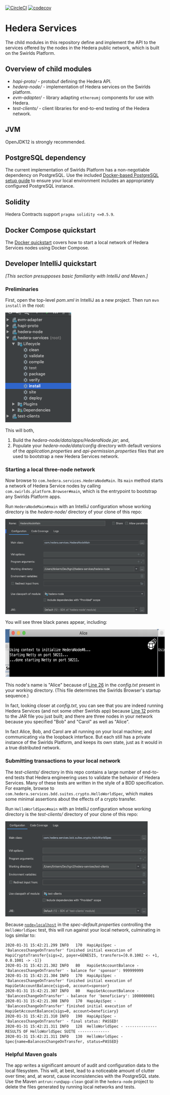 [![CircleCI](https://circleci.com/gh/hashgraph/hedera-services/tree/master.svg?style=shield&circle-token=6628b37c62b2e1f8f7bf1274bee204dc9bc9292b)](https://circleci.com/gh/hashgraph/hedera-services/tree/master)
[![codecov](https://codecov.io/github/hashgraph/hedera-services/coverage.svg?branch=master&token=ZPMV8C93DV)](https://codecov.io/gh/hashgraph/hedera-services)

# Hedera Services 

The child modules in this repository define and implement the API to the 
services offered by the nodes in the Hedera public network, which is built 
on the Swirlds Platform.

## Overview of child modules
* _hapi-proto/_ - protobuf defining the Hedera API.
* _hedera-node/_ - implementation of Hedera services on the Swirlds platform.
* _evm-adapter/_ - library adapting `ethereumj` components for use with Hedera.
* _test-clients/_ - client libraries for end-to-end testing of the Hedera network.

## JVM
OpenJDK12 is strongly recommended.

## PostgreSQL dependency
The current implementation of Swirlds Platform has a non-negotiable dependency
on PostgreSQL. Use the included
[Docker-based PostgreSQL setup guide](docs/postgresql-setup-guide.md)
to ensure your local environment includes an appropriately configured
PostgreSQL instance.

## Solidity 
Hedera Contracts support `pragma solidity <=0.5.9`.

## Docker Compose quickstart 

The [Docker quickstart](docs/docker-quickstart.md) covers how to 
start a local network of Hedera Services nodes using Docker Compose.

## Developer IntelliJ quickstart 

*[This section presupposes basic familiarity with IntelliJ and Maven.]*

### Preliminaries

First, open the top-level *pom.xml* in IntelliJ as a new project.  Then 
run `mvn install` in the root:

<p>
    <img src="docs/top-level-modules.png"/>
</p>

This will both, 
<ol>
  <li>Build the <i>hedera-node/data/apps/HederaNode.jar</i>; and,
  <li>Populate your <i>hedera-node/data/config</i> directory with 
  default versions of the <i>application.properties</i> and 
  <i>api-permission.properties</i> files that are used to bootstrap 
  a new Hedera Services network.
</ol>

### Starting a local three-node network

Now browse to `com.hedera.services.HederaNodeMain`. Its
`main` method starts a network of Hedera Service nodes by 
calling `com.swirlds.platform.Browser#main`, which is the
entrypoint to bootstrap any Swirlds Platform apps.

Run `HederaNodeMain#main` with an IntelliJ configuration whose working 
directory is the _hedera-node/_ directory of your clone of this repo:

<p>
    <img src="docs/node-configuration.png" height="300" width="450" />
</p>

You will see three black panes appear, including:

<p>
    <img src="docs/node-startup.png" height="150" width="600"/>
</p>

This node's name is "Alice" because of [Line 26](hedera-node/config.txt#L26)
in the _config.txt_ present in your working directory. (This file determines the 
Swirlds Browser's startup sequence.) 

In fact, looking closer at _config.txt_, you can see that you are indeed running
Hedera Services (and not some other Swirlds app) because 
[Line 12](hedera-node/config.txt#L12) points to the JAR file you just built; 
and there are three nodes in your network because you specified "Bob" and "Carol" 
as well as "Alice".

In fact Alice, Bob, and Carol are all running on your local machine; and 
communicating via the loopback interface. But each still has a private 
instance of the Swirlds Platform, and keeps its own state, just as it would in a 
true distributed network.

### Submitting transactions to your local network

The _test-clients/_ directory in this repo contains a large number of 
end-to-end tests that Hedera engineering uses to validate the behavior of 
Hedera Services. Many of these tests are written in the style of a BDD 
specification. For example, browse to 
`com.hedera.services.bdd.suites.crypto.HelloWorldSpec`, which makes some minimal
assertions about the effects of a crypto transfer.

Run `HelloWorldSpec#main` with an IntelliJ configuration whose working 
directory is the _test-clients/_ directory of your clone of this repo:

<p>
    <img src="docs/spec-configuration.png" height="300" width="450" />
</p>

Because [`node=localhost`](test-clients/src/main/resource/spec-default.properties)
in the _spec-default.properties_ controlling the `HelloWorldSpec` test, this
will run against your local network, culminating in logs similar to:

```
2020-01-31 15:42:21.299 INFO   170  HapiApiSpec - 'BalancesChangeOnTransfer' finished initial execution of HapiCryptoTransfer{sigs=2, payer=GENESIS, transfers=[0.0.1002 <- +1, 0.0.1001 -> -1]}
2020-01-31 15:42:21.302 INFO   80   HapiGetAccountBalance - 'BalancesChangeOnTransfer' - balance for 'sponsor': 999999999
2020-01-31 15:42:21.304 INFO   170  HapiApiSpec - 'BalancesChangeOnTransfer' finished initial execution of HapiGetAccountBalance{sigs=0, account=sponsor}
2020-01-31 15:42:21.307 INFO   80   HapiGetAccountBalance - 'BalancesChangeOnTransfer' - balance for 'beneficiary': 1000000001
2020-01-31 15:42:21.308 INFO   170  HapiApiSpec - 'BalancesChangeOnTransfer' finished initial execution of HapiGetAccountBalance{sigs=0, account=beneficiary}
2020-01-31 15:42:21.310 INFO   190  HapiApiSpec - 'BalancesChangeOnTransfer' - final status: PASSED!
2020-01-31 15:42:21.311 INFO   128  HelloWorldSpec - -------------- RESULTS OF HelloWorldSpec SUITE --------------
2020-01-31 15:42:21.311 INFO   130  HelloWorldSpec - Spec{name=BalancesChangeOnTransfer, status=PASSED}
``` 

### Helpful Maven goals
 The app writes a significant amount of audit and configuration data to the
local filesystem. This will, at best, lead to a noticeable amount of clutter 
over time; and, at worst, cause inconsistencies with the PostgreSQL state.  
Use the Maven `antrun:run@app-clean` goal in the `hedera-node` project
to delete the files generated by running local networks and tests.

